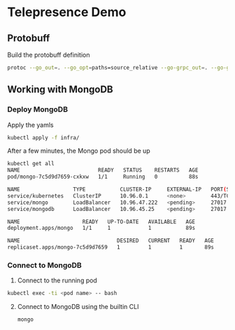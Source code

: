 # Telepresence Demo

## Protobuff

Build the protobuff definition

```sh
protoc --go_out=. --go_opt=paths=source_relative --go-grpc_out=. --go-grpc_opt=paths=source_relative wizard/wizard.proto
```

## Working with MongoDB

### Deploy MongoDB

Apply the yamls

```sh
kubectl apply -f infra/
```

After a few minutes, the Mongo pod should be up
```sh
kubectl get all
NAME                         READY   STATUS    RESTARTS   AGE
pod/mongo-7c5d9d7659-cxkxw   1/1     Running   0          88s

NAME                 TYPE           CLUSTER-IP     EXTERNAL-IP   PORT(S)           AGE
service/kubernetes   ClusterIP      10.96.0.1      <none>        443/TCP           129m
service/mongo        LoadBalancer   10.96.47.222   <pending>     27017:30126/TCP   58s
service/mongodb      LoadBalancer   10.96.45.25    <pending>     27017:30712/TCP   89s

NAME                    READY   UP-TO-DATE   AVAILABLE   AGE
deployment.apps/mongo   1/1     1            1           89s

NAME                               DESIRED   CURRENT   READY   AGE
replicaset.apps/mongo-7c5d9d7659   1         1         1       89s

```
### Connect to MongoDB

1. Connect to the running pod
```sh
kubectl exec -ti <pod name> -- bash
```

2. Connect to MongoDB using the builtin CLI
    ```sh
    mongo
    ```